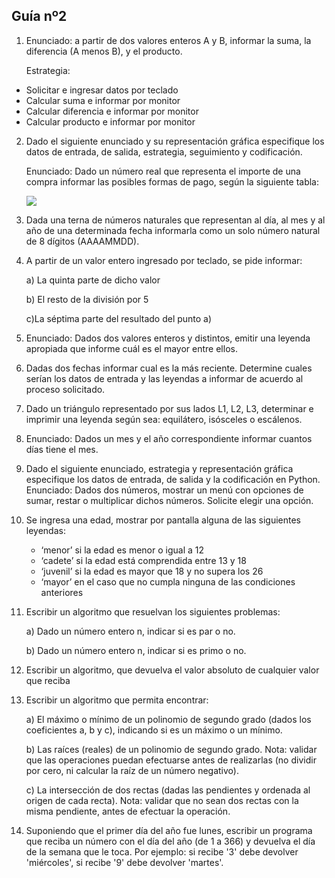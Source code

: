 ## Guía nº2

1. Enunciado: a partir de dos valores enteros A y B, informar la suma, la diferencia (A menos B), y el producto.

    Estrategia:
  - Solicitar e ingresar datos por teclado
  - Calcular suma e informar por monitor
  - Calcular diferencia e informar por monitor
  - Calcular producto e informar por monitor

2. Dado el siguiente enunciado y su representación gráfica especifique los datos de entrada, de salida, estrategia, seguimiento y codificación. 

    Enunciado: Dado un número real que representa el importe de una compra informar las posibles formas de pago, según la siguiente tabla:

    ![](https://i.imgur.com/t3FtR9t.png)

3. Dada una terna de números naturales que representan al día, al mes y al año de una determinada fecha informarla como un solo número natural de 8 dígitos (AAAAMMDD).

4. A partir de un valor entero ingresado por teclado, se pide informar:

    a) La quinta parte de dicho valor

    b) El resto de la división por 5

    c)La séptima parte del resultado del punto a)

5. Enunciado: Dados dos valores enteros y distintos, emitir una leyenda apropiada que informe cuál es el mayor entre ellos.

6. Dadas dos fechas informar cual es la más reciente. Determine cuales serían los datos de entrada  y las leyendas a informar de acuerdo al proceso solicitado. 

7. Dado un triángulo representado por sus lados L1, L2, L3, determinar e imprimir una leyenda según sea: equilátero, isósceles o escálenos.

8. Enunciado: Dados un mes y el año correspondiente informar cuantos días tiene el mes.

9. Dado el siguiente enunciado, estrategia y representación gráfica especifique los datos de entrada, de salida y  la codificación en Python. Enunciado: Dados dos números, mostrar un menú con opciones de sumar, restar o multiplicar dichos números. Solicite elegir una opción.

10. Se ingresa una edad, mostrar por pantalla alguna de las siguientes leyendas:
    - ‘menor’ si la edad es menor o igual a 12  
    - ‘cadete’ si la edad está comprendida entre 13 y 18
    - ‘juvenil’ si la edad es mayor que 18 y no supera los 26
    - ‘mayor’ en el caso que no cumpla ninguna de las condiciones anteriores

11. Escribir un algoritmo que resuelvan los siguientes problemas:

    a) Dado un número entero n, indicar si es par o no. 

    b) Dado un número entero n, indicar si es primo o no.

12. Escribir un algoritmo, que devuelva el valor absoluto de cualquier valor que reciba

13. Escribir un algoritmo que permita encontrar:

    a) El máximo o mínimo de un polinomio de segundo grado (dados los coeficientes a, b y c), indicando si es un máximo o un mínimo. 

    b) Las raíces (reales) de un polinomio de segundo grado. Nota: validar que las operaciones puedan efectuarse antes de realizarlas (no dividir por cero, ni calcular la raíz de un número negativo).

    c) La intersección de dos rectas (dadas las pendientes y ordenada al origen de cada recta). Nota: validar que no sean dos rectas con la misma pendiente, antes de efectuar la operación.

14. Suponiendo que el primer día del año fue lunes, escribir un programa que reciba un número con el día del año (de 1 a 366) y devuelva el día de la semana que le toca. Por ejemplo: si recibe '3' debe devolver 'miércoles', si recibe '9' debe devolver 'martes'. 
